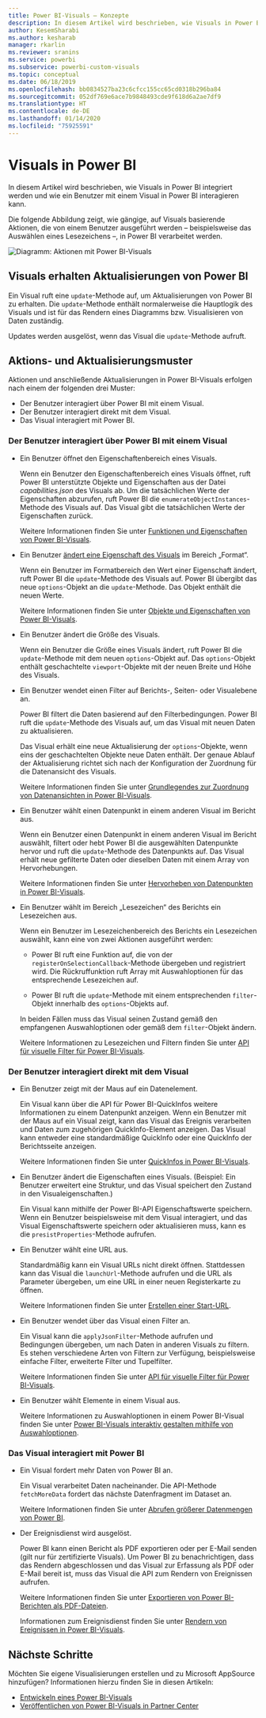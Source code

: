 ```yaml
---
title: Power BI-Visuals – Konzepte
description: In diesem Artikel wird beschrieben, wie Visuals in Power BI integriert werden und wie ein Benutzer mit einem Visual in Power BI interagieren kann.
author: KesemSharabi
ms.author: kesharab
manager: rkarlin
ms.reviewer: sranins
ms.service: powerbi
ms.subservice: powerbi-custom-visuals
ms.topic: conceptual
ms.date: 06/18/2019
ms.openlocfilehash: bb0834527ba23c6cfcc155cc65cd0318b296ba84
ms.sourcegitcommit: 052df769e6ace7b9848493cde9f618d6a2ae7df9
ms.translationtype: HT
ms.contentlocale: de-DE
ms.lasthandoff: 01/14/2020
ms.locfileid: "75925591"
---
```

# <a name="visuals-in-power-bi"></a>Visuals in Power BI

In diesem Artikel wird beschrieben, wie Visuals in Power BI integriert werden und wie ein Benutzer mit einem Visual in Power BI interagieren kann. 

Die folgende Abbildung zeigt, wie gängige, auf Visuals basierende Aktionen, die von einem Benutzer ausgeführt werden – beispielsweise das Auswählen eines Lesezeichens –, in Power BI verarbeitet werden.

![Diagramm: Aktionen mit Power BI-Visuals](./media/visual-concept.svg)

## <a name="visuals-get-updates-from-power-bi"></a>Visuals erhalten Aktualisierungen von Power BI

Ein Visual ruft eine `update`-Methode auf, um Aktualisierungen von Power BI zu erhalten. Die `update`-Methode enthält normalerweise die Hauptlogik des Visuals und ist für das Rendern eines Diagramms bzw. Visualisieren von Daten zuständig.

Updates werden ausgelöst, wenn das Visual die `update`-Methode aufruft.

## <a name="action-and-update-patterns"></a>Aktions- und Aktualisierungsmuster

Aktionen und anschließende Aktualisierungen in Power BI-Visuals erfolgen nach einem der folgenden drei Muster:

* Der Benutzer interagiert über Power BI mit einem Visual.
* Der Benutzer interagiert direkt mit dem Visual.
* Das Visual interagiert mit Power BI.

### <a name="user-interacts-with-a-visual-through-power-bi"></a>Der Benutzer interagiert über Power BI mit einem Visual

* Ein Benutzer öffnet den Eigenschaftenbereich eines Visuals.

    Wenn ein Benutzer den Eigenschaftenbereich eines Visuals öffnet, ruft Power BI unterstützte Objekte und Eigenschaften aus der Datei *capabilities.json* des Visuals ab. Um die tatsächlichen Werte der Eigenschaften abzurufen, ruft Power BI die `enumerateObjectInstances`-Methode des Visuals auf. Das Visual gibt die tatsächlichen Werte der Eigenschaften zurück.

    Weitere Informationen finden Sie unter [Funktionen und Eigenschaften von Power BI-Visuals](capabilities.md).

* Ein Benutzer [ändert eine Eigenschaft des Visuals](../../visuals/power-bi-visualization-customize-title-background-and-legend.md) im Bereich „Format“.

    Wenn ein Benutzer im Formatbereich den Wert einer Eigenschaft ändert, ruft Power BI die `update`-Methode des Visuals auf. Power BI übergibt das neue `options`-Objekt an die `update`-Methode. Das Objekt enthält die neuen Werte.

    Weitere Informationen finden Sie unter [Objekte und Eigenschaften von Power BI-Visuals](objects-properties.md).

* Ein Benutzer ändert die Größe des Visuals.

    Wenn ein Benutzer die Größe eines Visuals ändert, ruft Power BI die `update`-Methode mit dem neuen `options`-Objekt auf. Das `options`-Objekt enthält geschachtelte `viewport`-Objekte mit der neuen Breite und Höhe des Visuals.

* Ein Benutzer wendet einen Filter auf Berichts-, Seiten- oder Visualebene an.

    Power BI filtert die Daten basierend auf den Filterbedingungen. Power BI ruft die `update`-Methode des Visuals auf, um das Visual mit neuen Daten zu aktualisieren.

    Das Visual erhält eine neue Aktualisierung der `options`-Objekte, wenn eins der geschachtelten Objekte neue Daten enthält. Der genaue Ablauf der Aktualisierung richtet sich nach der Konfiguration der Zuordnung für die Datenansicht des Visuals.

    Weitere Informationen finden Sie unter [Grundlegendes zur Zuordnung von Datenansichten in Power BI-Visuals](dataview-mappings.md).

* Ein Benutzer wählt einen Datenpunkt in einem anderen Visual im Bericht aus.

    Wenn ein Benutzer einen Datenpunkt in einem anderen Visual im Bericht auswählt, filtert oder hebt Power BI die ausgewählten Datenpunkte hervor und ruft die `update`-Methode des Datenpunkts auf. Das Visual erhält neue gefilterte Daten oder dieselben Daten mit einem Array von Hervorhebungen.

    Weitere Informationen finden Sie unter [Hervorheben von Datenpunkten in Power BI-Visuals](highlight.md).

* Ein Benutzer wählt im Bereich „Lesezeichen“ des Berichts ein Lesezeichen aus.

    Wenn ein Benutzer im Lesezeichenbereich des Berichts ein Lesezeichen auswählt, kann eine von zwei Aktionen ausgeführt werden:

    * Power BI ruft eine Funktion auf, die von der `registerOnSelectionCallback`-Methode übergeben und registriert wird. Die Rückruffunktion ruft Array mit Auswahloptionen für das entsprechende Lesezeichen auf.

    * Power BI ruft die `update`-Methode mit einem entsprechenden `filter`-Objekt innerhalb des `options`-Objekts auf.

    In beiden Fällen muss das Visual seinen Zustand gemäß den empfangenen Auswahloptionen oder gemäß dem `filter`-Objekt ändern.

    Weitere Informationen zu Lesezeichen und Filtern finden Sie unter [API für visuelle Filter für Power BI-Visuals](filter-api.md).

### <a name="user-interacts-with-the-visual-directly"></a>Der Benutzer interagiert direkt mit dem Visual

* Ein Benutzer zeigt mit der Maus auf ein Datenelement.

    Ein Visual kann über die API für Power BI-QuickInfos weitere Informationen zu einem Datenpunkt anzeigen. Wenn ein Benutzer mit der Maus auf ein Visual zeigt, kann das Visual das Ereignis verarbeiten und Daten zum zugehörigen QuickInfo-Element anzeigen. Das Visual kann entweder eine standardmäßige QuickInfo oder eine QuickInfo der Berichtsseite anzeigen.

    Weitere Informationen finden Sie unter [QuickInfos in Power BI-Visuals](add-tooltips.md).

* Ein Benutzer ändert die Eigenschaften eines Visuals. (Beispiel: Ein Benutzer erweitert eine Struktur, und das Visual speichert den Zustand in den Visualeigenschaften.)

    Ein Visual kann mithilfe der Power BI-API Eigenschaftswerte speichern. Wenn ein Benutzer beispielsweise mit dem Visual interagiert, und das Visual Eigenschaftswerte speichern oder aktualisieren muss, kann es die `presistProperties`-Methode aufrufen.

* Ein Benutzer wählt eine URL aus.

    Standardmäßig kann ein Visual URLs nicht direkt öffnen. Stattdessen kann das Visual die `launchUrl`-Methode aufrufen und die URL als Parameter übergeben, um eine URL in einer neuen Registerkarte zu öffnen.

    Weitere Informationen finden Sie unter [Erstellen einer Start-URL](launch-url.md).

* Ein Benutzer wendet über das Visual einen Filter an.

    Ein Visual kann die `applyJsonFilter`-Methode aufrufen und Bedingungen übergeben, um nach Daten in anderen Visuals zu filtern. Es stehen verschiedene Arten von Filtern zur Verfügung, beispielsweise einfache Filter, erweiterte Filter und Tupelfilter.

    Weitere Informationen finden Sie unter [API für visuelle Filter für Power BI-Visuals](filter-api.md).

* Ein Benutzer wählt Elemente in einem Visual aus.

    Weitere Informationen zu Auswahloptionen in einem Power BI-Visual finden Sie unter [Power BI-Visuals interaktiv gestalten mithilfe von Auswahloptionen](selection-api.md).

### <a name="visual-interacts-with-power-bi"></a>Das Visual interagiert mit Power BI

* Ein Visual fordert mehr Daten von Power BI an.

    Ein Visual verarbeitet Daten nacheinander. Die API-Methode `fetchMoreData` fordert das nächste Datenfragment im Dataset an.

    Weitere Informationen finden Sie unter [Abrufen größerer Datenmengen von Power BI](fetch-more-data.md).

* Der Ereignisdienst wird ausgelöst.

    Power BI kann einen Bericht als PDF exportieren oder per E-Mail senden (gilt nur für zertifizierte Visuals). Um Power BI zu benachrichtigen, dass das Rendern abgeschlossen und das Visual zur Erfassung als PDF oder E-Mail bereit ist, muss das Visual die API zum Rendern von Ereignissen aufrufen.

    Weitere Informationen finden Sie unter [Exportieren von Power BI-Berichten als PDF-Dateien](../../consumer/end-user-pdf.md).

    Informationen zum Ereignisdienst finden Sie unter [Rendern von Ereignissen in Power BI-Visuals](event-service.md).

## <a name="next-steps"></a>Nächste Schritte

Möchten Sie eigene Visualisierungen erstellen und zu Microsoft AppSource hinzufügen? Informationen hierzu finden Sie in diesen Artikeln:

* [Entwickeln eines Power BI-Visuals](./custom-visual-develop-tutorial.md)
* [Veröffentlichen von Power BI-Visuals in Partner Center](../office-store.md)
